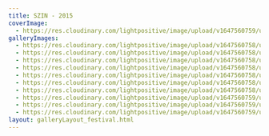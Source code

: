 ```yaml
---
title: SZIN - 2015
coverImage:
  - https://res.cloudinary.com/lightpositive/image/upload/v1647560759/uploads/SZIN%20-%202015/SZIN-fesztival10.jpg
galleryImages: 
  - https://res.cloudinary.com/lightpositive/image/upload/v1647560758/uploads/SZIN%20-%202015/SZIN-fesztival2.jpg
  - https://res.cloudinary.com/lightpositive/image/upload/v1647560758/uploads/SZIN%20-%202015/SZIN-fesztival3.jpg
  - https://res.cloudinary.com/lightpositive/image/upload/v1647560758/uploads/SZIN%20-%202015/SZIN-fesztival.jpg
  - https://res.cloudinary.com/lightpositive/image/upload/v1647560758/uploads/SZIN%20-%202015/SZIN-fesztival7.jpg
  - https://res.cloudinary.com/lightpositive/image/upload/v1647560758/uploads/SZIN%20-%202015/SZIN-fesztival5.jpg
  - https://res.cloudinary.com/lightpositive/image/upload/v1647560758/uploads/SZIN%20-%202015/SZIN-fesztival6.jpg
  - https://res.cloudinary.com/lightpositive/image/upload/v1647560758/uploads/SZIN%20-%202015/SZIN-fesztival8.jpg
  - https://res.cloudinary.com/lightpositive/image/upload/v1647560759/uploads/SZIN%20-%202015/SZIN-fesztival4.jpg
  - https://res.cloudinary.com/lightpositive/image/upload/v1647560759/uploads/SZIN%20-%202015/SZIN-fesztival9.jpg
  - https://res.cloudinary.com/lightpositive/image/upload/v1647560759/uploads/SZIN%20-%202015/SZIN-fesztival10.jpg
layout: galleryLayout_festival.html
---
```

